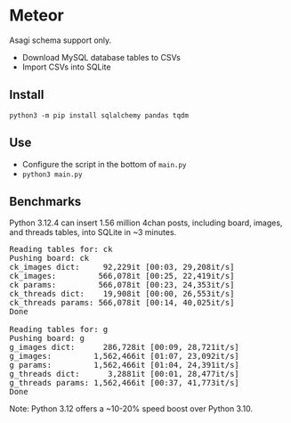 # Meteor

Asagi schema support only.

- Download MySQL database tables to CSVs
- Import CSVs into SQLite

## Install

`python3 -m pip install sqlalchemy pandas tqdm`

## Use

- Configure the script in the bottom of `main.py`
- `python3 main.py`


## Benchmarks

Python 3.12.4 can insert 1.56 million 4chan posts, including board, images, and threads tables, into SQLite in ~3 minutes.

<pre>
Reading tables for: ck
Pushing board: ck
ck_images dict:     92,229it [00:03, 29,208it/s]
ck_images:         566,078it [00:25, 22,419it/s]
ck params:         566,078it [00:23, 24,353it/s]
ck_threads dict:    19,908it [00:00, 26,553it/s]
ck_threads params: 566,078it [00:14, 40,025it/s]
Done

Reading tables for: g
Pushing board: g
g_images dict:      286,728it [00:09, 28,721it/s]
g_images:         1,562,466it [01:07, 23,092it/s]
g params:         1,562,466it [01:04, 24,391it/s]
g_threads dict:      3,2881it [00:01, 28,477it/s]
g_threads params: 1,562,466it [00:37, 41,773it/s]
Done
</pre>

Note: Python 3.12 offers a ~10-20% speed boost over Python 3.10.